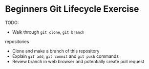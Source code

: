 # Beginners Git Lifecycle Exercise

TODO: 

  * Walk through `git clone`, `git branch`

repositories

  * Clone and make a branch of this repository
  * Explain `git add`, `git commit` and `git push` commands
  * Review branch in web browser and potentially create pull request
